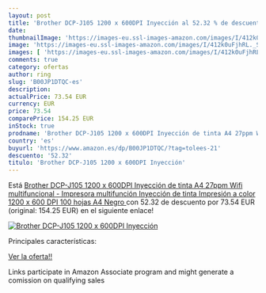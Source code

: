 ```yaml
---
layout: post
title: 'Brother DCP-J105 1200 x 600DPI Inyección al 52.32 % de descuento'
date: 
thumbnailImage: 'https://images-eu.ssl-images-amazon.com/images/I/412k0uFjhRL._SL200_.jpg'
image: 'https://images-eu.ssl-images-amazon.com/images/I/412k0uFjhRL._SL200_.jpg'
images: [ 'https://images-eu.ssl-images-amazon.com/images/I/412k0uFjhRL._SL200_.jpg' ]
comments: true
category: ofertas
author: ring
slug: 'B00JP1DTQC-es'
description:
actualPrice: 73.54 EUR
currency: EUR
price: 73.54
comparePrice: 154.25 EUR
inStock: true
prodname: 'Brother DCP-J105 1200 x 600DPI Inyección de tinta A4 27ppm Wifi multifuncional - Impresora multifunción  Inyección de tinta  Impresión a color  1200 x 600 DPI  100 hojas  A4  Negro '
country: 'es'
buyurl: 'https://www.amazon.es/dp/B00JP1DTQC/?tag=tolees-21'
descuento: '52.32'
titulo: 'Brother DCP-J105 1200 x 600DPI Inyección'
---
```


Está [Brother DCP-J105 1200 x 600DPI Inyección de tinta A4 27ppm Wifi multifuncional - Impresora multifunción  Inyección de tinta  Impresión a color  1200 x 600 DPI  100 hojas  A4  Negro ](https://www.amazon.es/dp/B00JP1DTQC/?tag=tolees-21) con 52.32 de descuento por 73.54 EUR (original: 154.25 EUR) en el siguiente enlace!

[![Brother DCP-J105 1200 x 600DPI Inyección](https://images-eu.ssl-images-amazon.com/images/I/412k0uFjhRL._SL200_.jpg)](https://www.amazon.es/dp/B00JP1DTQC/?tag=tolees-21)

Principales características:


[Ver la oferta!!](https://www.amazon.es/dp/B00JP1DTQC/?tag=tolees-21)

Links participate in Amazon Associate program and might generate a comission on qualifying sales


